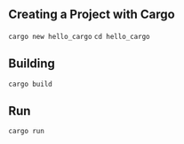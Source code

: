 ## Creating a Project with Cargo
`cargo new hello_cargo`
`cd hello_cargo`

## Building 
`cargo build`

## Run 
`cargo run`


